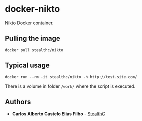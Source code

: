 # docker-nikto

Nikto Docker container.

## Pulling the image

```
docker pull stealthc/nikto
```

## Typical usage

```
docker run --rm -it stealthc/nikto -h http://test.site.com/
```

There is a volume in folder `/work/` where the script is executed.

## Authors

* **Carlos Alberto Castelo Elias Filho** - [StealthC](https://github.com/StealthC)

